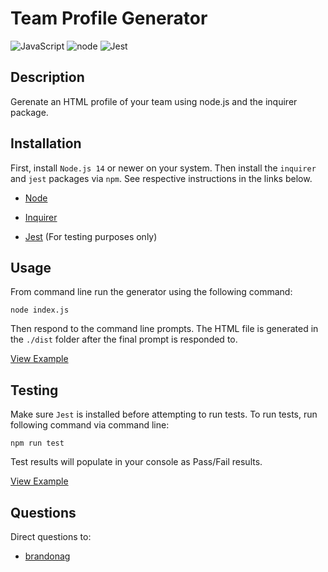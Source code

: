 # Team Profile Generator

![JavaScript](https://img.shields.io/badge/JavaScript-ES6-green)
![node](https://img.shields.io/badge/node-14-green)
![Jest](https://img.shields.io/badge/jest-26-blue)

## Description

Gerenate an HTML profile of your team using node.js and the inquirer package.

## Installation

First, install `Node.js 14` or newer on your system. Then install the `inquirer` and `jest` packages via `npm`. See respective instructions in the links below.

* [Node](https://nodejs.org/en/)

* [Inquirer](https://www.npmjs.com/package/inquirer#installation)

* [Jest](https://jestjs.io/docs/en/getting-started) (For testing purposes only)

## Usage

From command line run the generator using the following command:

```
node index.js
```

Then respond to the command line prompts. The HTML file is generated in the `./dist` folder after the final prompt is responded to.

[View Example](https://drive.google.com/file/d/1FUpDaH8JzBU6oZEbxTCbVePaTApwPm_K/view)

## Testing

Make sure `Jest` is installed before attempting to run tests. To run tests, run following command via command line:

```
npm run test
```

Test results will populate in your console as Pass/Fail results.

[View Example](https://drive.google.com/file/d/1STxlvggAUsdiXtQk-HSgUETYxm7Qy7Ih/view)

## Questions

Direct questions to:

* [brandonag](https://github.com/brandonag)
